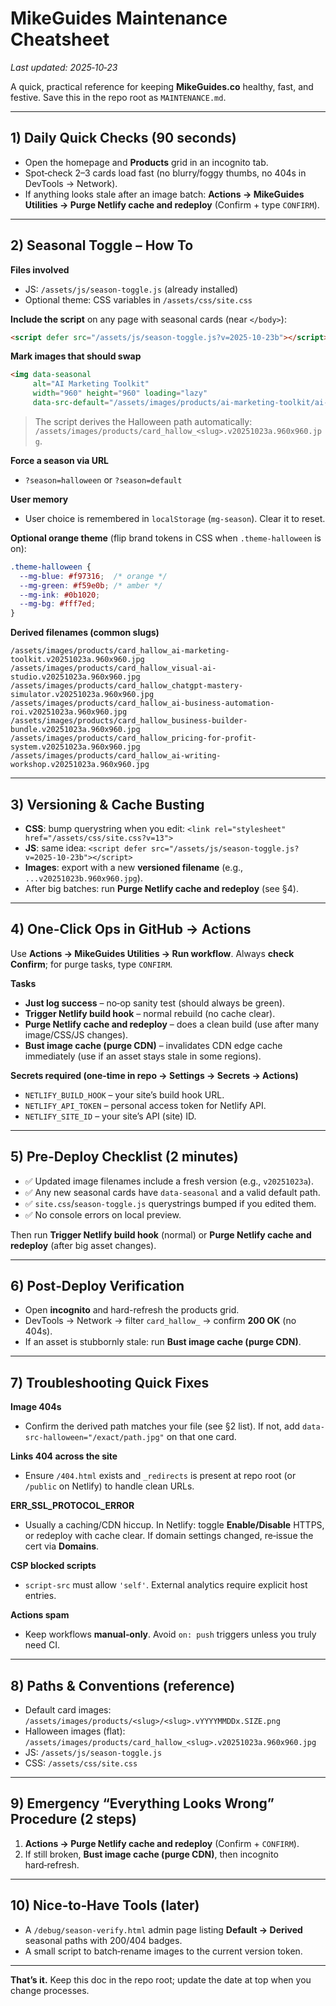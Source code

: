 # MikeGuides Maintenance Cheatsheet

*Last updated: 2025‑10‑23*

A quick, practical reference for keeping **MikeGuides.co** healthy, fast, and festive. Save this in the repo root as `MAINTENANCE.md`.

---

## 1) Daily Quick Checks (90 seconds)

* Open the homepage and **Products** grid in an incognito tab.
* Spot‑check 2–3 cards load fast (no blurry/foggy thumbs, no 404s in DevTools → Network).
* If anything looks stale after an image batch: **Actions → MikeGuides Utilities → Purge Netlify cache and redeploy** (Confirm + type `CONFIRM`).

---

## 2) Seasonal Toggle – How To

**Files involved**

* JS: `/assets/js/season-toggle.js` (already installed)
* Optional theme: CSS variables in `/assets/css/site.css`

**Include the script** on any page with seasonal cards (near `</body>`):

```html
<script defer src="/assets/js/season-toggle.js?v=2025-10-23b"></script>
```

**Mark images that should swap**

```html
<img data-seasonal
     alt="AI Marketing Toolkit"
     width="960" height="960" loading="lazy"
     data-src-default="/assets/images/products/ai-marketing-toolkit/ai-marketing-toolkit.v20251014a.960.png">
```

> The script derives the Halloween path automatically: `/assets/images/products/card_hallow_<slug>.v20251023a.960x960.jpg`.

**Force a season via URL**

* `?season=halloween` or `?season=default`

**User memory**

* User choice is remembered in `localStorage` (`mg-season`). Clear it to reset.

**Optional orange theme** (flip brand tokens in CSS when `.theme-halloween` is on):

```css
.theme-halloween {
  --mg-blue: #f97316;  /* orange */
  --mg-green: #f59e0b; /* amber */
  --mg-ink: #0b1020;
  --mg-bg: #fff7ed;
}
```

**Derived filenames (common slugs)**

```
/assets/images/products/card_hallow_ai-marketing-toolkit.v20251023a.960x960.jpg
/assets/images/products/card_hallow_visual-ai-studio.v20251023a.960x960.jpg
/assets/images/products/card_hallow_chatgpt-mastery-simulator.v20251023a.960x960.jpg
/assets/images/products/card_hallow_ai-business-automation-roi.v20251023a.960x960.jpg
/assets/images/products/card_hallow_business-builder-bundle.v20251023a.960x960.jpg
/assets/images/products/card_hallow_pricing-for-profit-system.v20251023a.960x960.jpg
/assets/images/products/card_hallow_ai-writing-workshop.v20251023a.960x960.jpg
```

---

## 3) Versioning & Cache Busting

* **CSS**: bump querystring when you edit: `<link rel="stylesheet" href="/assets/css/site.css?v=13">`
* **JS**: same idea: `<script defer src="/assets/js/season-toggle.js?v=2025-10-23b"></script>`
* **Images**: export with a new **versioned filename** (e.g., `...v20251023b.960x960.jpg`).
* After big batches: run **Purge Netlify cache and redeploy** (see §4).

---

## 4) One‑Click Ops in GitHub → Actions

Use **Actions → MikeGuides Utilities → Run workflow**. Always **check Confirm**; for purge tasks, type `CONFIRM`.

**Tasks**

* **Just log success** – no‑op sanity test (should always be green).
* **Trigger Netlify build hook** – normal rebuild (no cache clear).
* **Purge Netlify cache and redeploy** – does a clean build (use after many image/CSS/JS changes).
* **Bust image cache (purge CDN)** – invalidates CDN edge cache immediately (use if an asset stays stale in some regions).

**Secrets required (one‑time in repo → Settings → Secrets → Actions)**

* `NETLIFY_BUILD_HOOK` – your site’s build hook URL.
* `NETLIFY_API_TOKEN` – personal access token for Netlify API.
* `NETLIFY_SITE_ID` – your site’s API (site) ID.

---

## 5) Pre‑Deploy Checklist (2 minutes)

* ✅ Updated image filenames include a fresh version (e.g., `v20251023a`).
* ✅ Any new seasonal cards have `data-seasonal` and a valid default path.
* ✅ `site.css`/`season-toggle.js` querystrings bumped if you edited them.
* ✅ No console errors on local preview.

Then run **Trigger Netlify build hook** (normal) or **Purge Netlify cache and redeploy** (after big asset changes).

---

## 6) Post‑Deploy Verification

* Open **incognito** and hard-refresh the products grid.
* DevTools → Network → filter `card_hallow_` → confirm **200 OK** (no 404s).
* If an asset is stubbornly stale: run **Bust image cache (purge CDN)**.

---

## 7) Troubleshooting Quick Fixes

**Image 404s**

* Confirm the derived path matches your file (see §2 list). If not, add `data-src-halloween="/exact/path.jpg"` on that one card.

**Links 404 across the site**

* Ensure `/404.html` exists and `_redirects` is present at repo root (or `/public` on Netlify) to handle clean URLs.

**ERR_SSL_PROTOCOL_ERROR**

* Usually a caching/CDN hiccup. In Netlify: toggle **Enable/Disable** HTTPS, or redeploy with cache clear. If domain settings changed, re‑issue the cert via **Domains**.

**CSP blocked scripts**

* `script-src` must allow `'self'`. External analytics require explicit host entries.

**Actions spam**

* Keep workflows **manual‑only**. Avoid `on: push` triggers unless you truly need CI.

---

## 8) Paths & Conventions (reference)

* Default card images: `/assets/images/products/<slug>/<slug>.vYYYYMMDDx.SIZE.png`
* Halloween images (flat): `/assets/images/products/card_hallow_<slug>.v20251023a.960x960.jpg`
* JS: `/assets/js/season-toggle.js`
* CSS: `/assets/css/site.css`

---

## 9) Emergency “Everything Looks Wrong” Procedure (2 steps)

1. **Actions → Purge Netlify cache and redeploy** (Confirm + `CONFIRM`).
2. If still broken, **Bust image cache (purge CDN)**, then incognito hard‑refresh.

---

## 10) Nice‑to‑Have Tools (later)

* A `/debug/season-verify.html` admin page listing **Default → Derived** seasonal paths with 200/404 badges.
* A small script to batch‑rename images to the current version token.

---

**That’s it.** Keep this doc in the repo root; update the date at top when you change processes.
